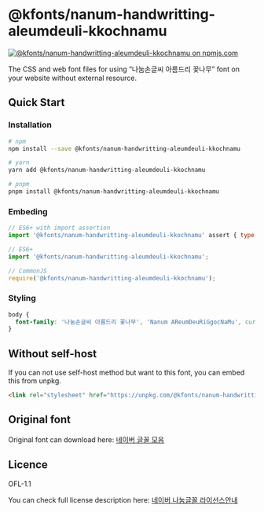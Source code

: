 # @kfonts/nanum-handwritting-aleumdeuli-kkochnamu

[![@kfonts/nanum-handwritting-aleumdeuli-kkochnamu on npmjs.com](https://img.shields.io/npm/v/%40kfonts%2Fnanum-handwritting-aleumdeuli-kkochnamu)](https://www.npmjs.com/package/@kfonts/nanum-handwritting-aleumdeuli-kkochnamu)

The CSS and web font files for using &OpenCurlyDoubleQuote;나눔손글씨 아름드리 꽃나무&CloseCurlyDoubleQuote; font on your website without external resource.

## Quick Start

### Installation

```sh
# npm
npm install --save @kfonts/nanum-handwritting-aleumdeuli-kkochnamu

# yarn
yarn add @kfonts/nanum-handwritting-aleumdeuli-kkochnamu

# pnpm
pnpm install @kfonts/nanum-handwritting-aleumdeuli-kkochnamu
```

### Embeding

```js
// ES6+ with import assertion
import '@kfonts/nanum-handwritting-aleumdeuli-kkochnamu' assert { type: 'css' };

// ES6+
import '@kfonts/nanum-handwritting-aleumdeuli-kkochnamu';

// CommonJS
require('@kfonts/nanum-handwritting-aleumdeuli-kkochnamu');
```

### Styling

```css
body {
  font-family: '나눔손글씨 아름드리 꽃나무', 'Nanum AReumDeuRiGgocNaMu', cursive;
}
```

## Without self-host

If you can not use self-host method but want to this font, you can embed this from unpkg.

```html
<link rel="stylesheet" href="https://unpkg.com/@kfonts/nanum-handwritting-aleumdeuli-kkochnamu/index.css" />
```

## Original font

Original font can download here: [네이버 글꼴 모음](https://hangeul.naver.com/font)

## Licence

OFL-1.1

You can check full license description here: [네이버 나눔글꼴 라이선스안내](https://help.naver.com/service/30016/contents/18088?osType=PC&lang=ko)
